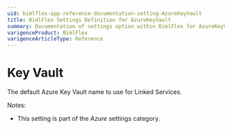 ```yaml
---
uid: bimlflex-app-reference-documentation-setting-AzureKeyVault
title: BimlFlex Settings Definition for AzureKeyVault
summary: Documentation of settings option within BimlFlex for AzureKeyVault
varigenceProduct: BimlFlex
varigenceArticleType: Reference
---
```


# Key Vault

The default Azure Key Vault name to use for Linked Services.

Notes:

* This setting is part of the *Azure* settings category.

